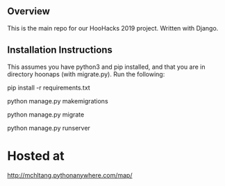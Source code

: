 ## Overview
This is the main repo for our HooHacks 2019 project. Written with Django.

## Installation Instructions
This assumes you have python3 and pip installed, and that you are in directory hoonaps (with migrate.py).
Run the following:

pip install -r requirements.txt

python manage.py makemigrations

python manage.py migrate

python manage.py runserver

# Hosted at
http://mchltang.pythonanywhere.com/map/
